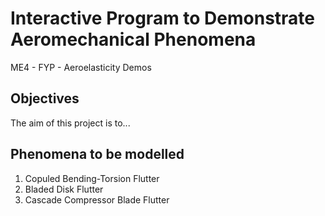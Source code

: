 # Interactive Program to Demonstrate Aeromechanical Phenomena
 ME4 - FYP - Aeroelasticity Demos
 
 ## Objectives 

 The aim of this project is to...

 ## Phenomena to be modelled
 1. Copuled Bending-Torsion Flutter
 2. Bladed Disk Flutter
 3. Cascade Compressor Blade Flutter
 <TBC>

